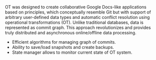 OT was designed to create collaborative Google Docs-like applications based on principles, which conceptually resemble 
Git but with support of arbitrary user-defined data types and automatic conflict resolution using operational 
transformations (OT). Unlike traditional databases, data is represented as commit graph. This approach revolutionizes 
and provides truly distributed and asynchronous online/offline data processing.


* Efficient algorithms for managing graph of commits.
* Ability to save/load snapshots and create backups.
* State manager allows to monitor current state of OT system.